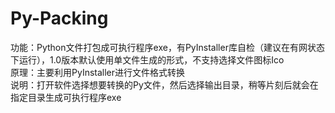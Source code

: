 # Py-Packing
功能：Python文件打包成可执行程序exe，有PyInstaller库自检（建议在有网状态下运行），1.0版本默认使用单文件生成的形式，不支持选择文件图标Ico  
原理：主要利用PyInstaller进行文件格式转换  
说明：打开软件选择想要转换的Py文件，然后选择输出目录，稍等片刻后就会在指定目录生成可执行程序exe  

